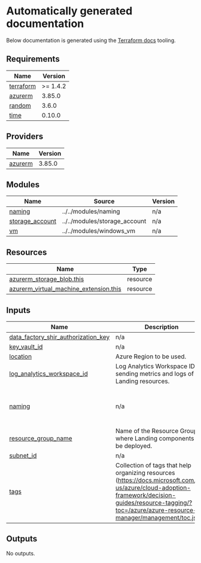 <!-- BEGIN_TF_DOCS -->
# Automatically generated documentation
Below documentation is generated using the [Terraform docs](https://terraform-docs.io/user-guide/introduction/) tooling.

## Requirements

| Name | Version |
|------|---------|
| <a name="requirement_terraform"></a> [terraform](#requirement\_terraform) | >= 1.4.2 |
| <a name="requirement_azurerm"></a> [azurerm](#requirement\_azurerm) | 3.85.0 |
| <a name="requirement_random"></a> [random](#requirement\_random) | 3.6.0 |
| <a name="requirement_time"></a> [time](#requirement\_time) | 0.10.0 |

## Providers

| Name | Version |
|------|---------|
| <a name="provider_azurerm"></a> [azurerm](#provider\_azurerm) | 3.85.0 |

## Modules

| Name | Source | Version |
|------|--------|---------|
| <a name="module_naming"></a> [naming](#module\_naming) | ../../modules/naming | n/a |
| <a name="module_storage_account"></a> [storage\_account](#module\_storage\_account) | ../../modules/storage_account | n/a |
| <a name="module_vm"></a> [vm](#module\_vm) | ../../modules/windows_vm | n/a |

## Resources

| Name | Type |
|------|------|
| [azurerm_storage_blob.this](https://registry.terraform.io/providers/hashicorp/azurerm/3.85.0/docs/resources/storage_blob) | resource |
| [azurerm_virtual_machine_extension.this](https://registry.terraform.io/providers/hashicorp/azurerm/3.85.0/docs/resources/virtual_machine_extension) | resource |

## Inputs

| Name | Description | Type | Default | Required |
|------|-------------|------|---------|:--------:|
| <a name="input_data_factory_shir_authorization_key"></a> [data\_factory\_shir\_authorization\_key](#input\_data\_factory\_shir\_authorization\_key) | n/a | `string` | n/a | yes |
| <a name="input_key_vault_id"></a> [key\_vault\_id](#input\_key\_vault\_id) | n/a | `string` | n/a | yes |
| <a name="input_location"></a> [location](#input\_location) | Azure Region to be used. | `string` | `"westeurope"` | no |
| <a name="input_log_analytics_workspace_id"></a> [log\_analytics\_workspace\_id](#input\_log\_analytics\_workspace\_id) | Log Analytics Workspace ID for sending metrics and logs of Landing resources. | `string` | `null` | no |
| <a name="input_naming"></a> [naming](#input\_naming) | n/a | <pre>object({<br>    prefix = list(string)<br>    suffix = list(string)<br>  })</pre> | n/a | yes |
| <a name="input_resource_group_name"></a> [resource\_group\_name](#input\_resource\_group\_name) | Name of the Resource Group where Landing components will be deployed. | `string` | n/a | yes |
| <a name="input_subnet_id"></a> [subnet\_id](#input\_subnet\_id) | n/a | `string` | n/a | yes |
| <a name="input_tags"></a> [tags](#input\_tags) | Collection of tags that help organizing resources (https://docs.microsoft.com/en-us/azure/cloud-adoption-framework/decision-guides/resource-tagging/?toc=/azure/azure-resource-manager/management/toc.json). | `map(string)` | n/a | yes |

## Outputs

No outputs.
<!-- END_TF_DOCS -->